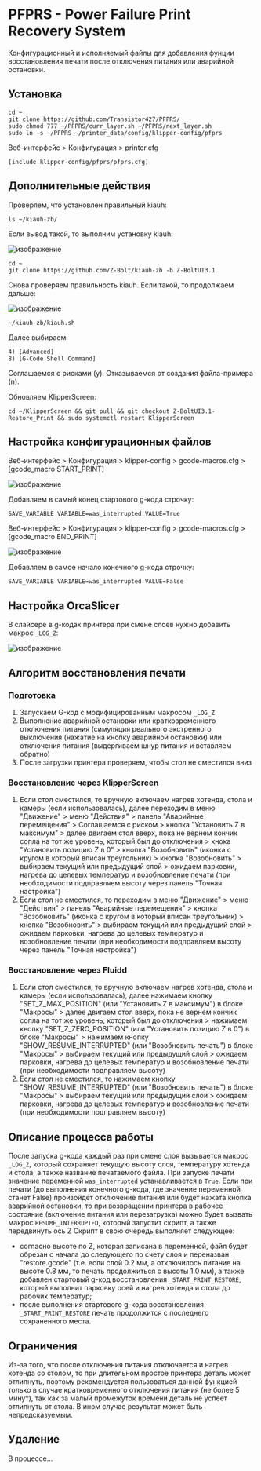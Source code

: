 # PFPRS - Power Failure Print Recovery System

Конфигурационный и исполняемый файлы для добавления фунции восстановления печати после отключения питания или аварийной остановки.

## Установка
 ```
cd ~
git clone https://github.com/Transistor427/PFPRS/
sudo chmod 777 ~/PFPRS/curr_layer.sh ~/PFPRS/next_layer.sh
sudo ln -s ~/PFPRS ~/printer_data/config/klipper-config/pfprs
```

Веб-интерфейс > Конфигурация > printer.cfg
```
[include klipper-config/pfprs/pfprs.cfg]
```
## Дополнительные действия
Проверяем, что установлен правильный kiauh:
```
ls ~/kiauh-zb/
```
Если вывод такой, то выполним установку kiauh:

![изображение](https://github.com/user-attachments/assets/995b7dc1-649c-4e45-acb2-134fe3e76c1a)
```
cd ~
git clone https://github.com/Z-Bolt/kiauh-zb -b Z-BoltUI3.1
```
Снова проверяем правильность kiauh.
Если такой, то продолжаем дальше:

![изображение](https://github.com/user-attachments/assets/f725352f-541f-4ea9-a9e1-f5e6734637e4)

```
~/kiauh-zb/kiauh.sh
```
Далее выбираем:
```
4) [Advanced]
8) [G-Code Shell Command]
```
Соглашаемся с рисками (y).
Отказываемся от создания файла-примера (n). 

Обновляем KlipperScreen:
```
cd ~/KlipperScreen && git pull && git checkout Z-BoltUI3.1-Restore_Print && sudo systemctl restart KlipperScreen
```

## Настройка конфигурационных файлов
Веб-интерфейс > Конфигурация > klipper-config > gcode-macros.cfg > [gcode_macro START_PRINT]

![изображение](https://github.com/user-attachments/assets/661d21c9-7a97-4ff7-a899-07218cf9e807)

Добавляем в самый конец стартового g-кода строчку:
```
SAVE_VARIABLE VARIABLE=was_interrupted VALUE=True
```

Веб-интерфейс > Конфигурация > klipper-config > gcode-macros.cfg > [gcode_macro END_PRINT]

![изображение](https://github.com/user-attachments/assets/1285a067-926a-4fa8-86ad-836df7c23e1c)

Добавляем в самое начало конечного g-кода строчку:
```
SAVE_VARIABLE VARIABLE=was_interrupted VALUE=False
```

## Настройка OrcaSlicer
В слайсере в g-кодах принтера при смене слоев нужно добавить макрос `_LOG_Z`:

![изображение](https://github.com/user-attachments/assets/6b2c2790-d9e0-4363-9f62-3de80d8da48d)

## Алгоритм восстановления печати
### Подготовка
1) Запускаем G-код с модифицированным макросом `_LOG_Z`
2) Выполнение аварийной остановки или кратковременного отключения питания (симуляция реального экстренного выключения (нажатие на кнопку аварийной остановки) или отключения питания (выдергиваем шнур питания и вставляем обратно)
3) После загрузки принтера проверяем, чтобы стол не сместился вниз
### Восстановление через KlipperScreen
1) Если стол сместился, то вручную включаем нагрев хотенда, стола и камеры (если использовалась), далее переходим в меню "Движение" > меню "Действия" > панель "Аварийные перемещения" > Соглашаемся с риском > кнопка "Установить Z в максимум" > далее двигаем стол вверх, пока не вернем кончик сопла на тот же уровень, который был до отключения > кнока "Установить позицию Z в 0" > кнопка "Возобновить" (иконка с кругом в который вписан треугольник) > кнопка "Возобновить" > выбираем текущий или предыдущий слой > ожидаем парковки, нагрева до целевых температур и возобновление печати (при необходимости подправляем высоту через панель "Точная настройка")
2) Если стол не сместился, то переходим в меню "Движение" > меню "Действия" > панель "Аварийные перемещения" > кнопка "Возобновить" (иконка с кругом в который вписан треугольник) > кнопка "Возобновить" > выбираем текущий или предыдущий слой > ожидаем парковки, нагрева до целевых температур и возобновление печати (при необходимости подправляем высоту через панель "Точная настройка")
### Восстановление через Fluidd
1) Если стол сместился, то вручную включаем нагрев хотенда, стола и камеры (если использовалась), далее нажимаем кнопку "SET_Z_MAX_POSITION" (или "Установить Z в максимум") в блоке "Макросы" > далее двигаем стол вверх, пока не вернем кончик сопла на тот же уровень, который был до отключения > нажимаем кнопку "SET_Z_ZERO_POSITION" (или "Установить позицию Z в 0") в блоке "Макросы" > нажимаем кнопку "SHOW_RESUME_INTERRUPTED" (или "Возобновить печать") в блоке "Макросы" > выбираем текущий или предыдущий слой > ожидаем парковки, нагрева до целевых температур и возобновление печати (при необходимости подправляем высоту)
2) Если стол не сместился, то нажимаем кнопку "SHOW_RESUME_INTERRUPTED" (или "Возобновить печать") в блоке "Макросы" > выбираем текущий или предыдущий слой > ожидаем парковки, нагрева до целевых температур и возобновление печати (при необходимости подправляем высоту)

## Описание процесса работы
После запуска g-кода каждый раз при смене слоя вызывается макрос `_LOG_Z`, который сохраняет текущую высоту слоя, температуру хотенда и стола, а также название печатаемого файла.
При запуске печати значение переменной `was_interrupted` устанавливается в `True`. Если при печати (до выполнения конечного g-кода, где значение переменной станет False) произойдет отключение питания или будет нажата кнопка аварийной остановки, то при возвращении принтера в рабочее состояние (включение питания или перезагрузка) можно будет вызвать макрос `RESUME_INTERRUPTED`, который запустит скрипт, а также передвинуть ось Z 
Скрипт в свою очередь выполняет следующее:
- согласно высоте по Z, которая записана в переменной, файл будет обрезан с начала до следующего по счету слоя и переназван "restore.gcode" (т.е. если слой 0.2 мм, а отключилось питание на высоте 0.8 мм, то печать продолжиться с высоты 1.0 мм), а также добавлен стартовый g-код восстановления `_START_PRINT_RESTORE`, который выполнит парковку осей и нагрев хотенда и стола до рабочих температур;
- после выполнения стартового g-кода восстановления `_START_PRINT_RESTORE` печать продолжится с последнего сохраненного места.

## Ограничения
Из-за того, что после отключения питания отключается и нагрев хотенда со столом, то при длительном простое принтера деталь может отлипнуть, поэтому рекомендуется пользоваться данной функцией только в случае кратковременного отключения питания (не более 5 минут), так как за малый промежуток времени деталь не успеет отлипнуть от стола. В ином случае результат может быть непредсказуемым. 


## Удаление
В процессе...
